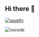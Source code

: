 ## Hi there 👋

<!--
**jul-cesar/jul-cesar** is a ✨ _special_ ✨ repository because its `README.md` (this file) appears on your GitHub profile.

Here are some ideas to get you started:

- 🔭 I’m currently working on ...
- 🌱 I’m currently learning ...
- 👯 I’m looking to collaborate on ...
- 🤔 I’m looking for help with ...
- 💬 Ask me about ...
- 📫 How to reach me: ...
- 😄 Pronouns: ...
- ⚡ Fun fact: ...
-->

<a href="https://api.statusbadges.me/openspotify/625492348842934272" target="_blank" rel="noopener"><img src="https://api.statusbadges.me/badge/spotify/625492348842934272" alt="spotify"></a>

<img src="https://api.statusbadges.me/badge/vscode/625492348842934272" alt="vscode">

